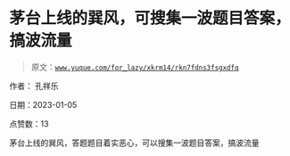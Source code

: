 # 茅台上线的巽风，可搜集一波题目答案，搞波流量

> 原文：[`www.yuque.com/for_lazy/xkrm14/rkn7fdns3fsgxdfq`](https://www.yuque.com/for_lazy/xkrm14/rkn7fdns3fsgxdfq)



作者： 孔祥乐 

日期：2023-01-05 

点赞数：13 

茅台上线的巽风，答题题目着实恶心，可以搜集一波题目答案，搞波流量 

